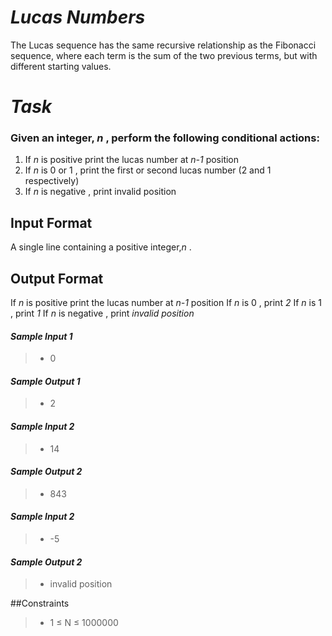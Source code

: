 # *Lucas Numbers*
The Lucas sequence has the same recursive relationship as the Fibonacci sequence, where each term is the sum of the two previous terms, but with different starting values.

# *Task*
### Given an integer, *_n_* , perform the following conditional actions:
1. If _n_  is positive print the lucas number at _n-1_ position
2. If _n_ is 0 or 1 , print the first  or second lucas number (2 and 1 respectively)
3. If _n_ is negative , print invalid position


## Input Format
A single line containing a positive integer,_n_ .

## Output Format
If _n_  is positive print the lucas number at _n-1_ position
If _n_ is 0 , print *2*
If _n_ is 1 , print *1*
If _n_ is negative , print *invalid position*

#### *Sample Input 1* 
>- 0
#### *Sample Output 1*
>- 2



#### *Sample Input 2*
>- 14
#### *Sample Output 2*
>- 843


#### *Sample Input 2*
>- -5
#### *Sample Output 2*
>- invalid position


##Constraints
>- 1 ≤ N ≤ 1000000
